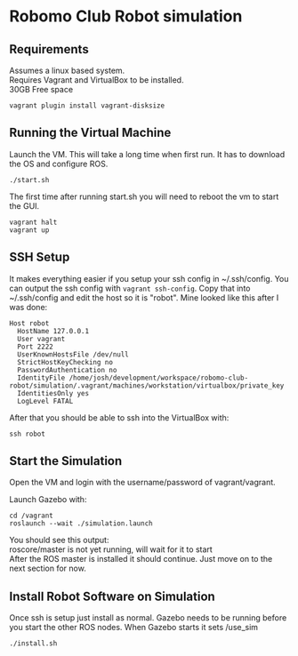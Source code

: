 # Robomo Club Robot simulation

## Requirements

Assumes a linux based system.<br>
Requires Vagrant and VirtualBox to be installed.<br>
30GB Free space<br>

```
vagrant plugin install vagrant-disksize
```

## Running the Virtual Machine

Launch the VM. This will take a long time when first run. It has to download the OS and configure ROS.

```
./start.sh
```

The first time after running start.sh you will need to reboot the vm to start the GUI.

```
vagrant halt
vagrant up
```

## SSH Setup

It makes everything easier if you setup your ssh config in ~/.ssh/config.
You can output the ssh config with `vagrant ssh-config`. Copy that into ~/.ssh/config and edit the host so it is "robot". Mine looked like this after I was done:

```
Host robot
  HostName 127.0.0.1
  User vagrant
  Port 2222
  UserKnownHostsFile /dev/null
  StrictHostKeyChecking no
  PasswordAuthentication no
  IdentityFile /home/josh/development/workspace/robomo-club-robot/simulation/.vagrant/machines/workstation/virtualbox/private_key
  IdentitiesOnly yes
  LogLevel FATAL
```

After that you should be able to ssh into the VirtualBox with:

```
ssh robot
```

## Start the Simulation

Open the VM and login with the username/password of vagrant/vagrant.<br>

Launch Gazebo with:

```
cd /vagrant
roslaunch --wait ./simulation.launch
```

You should see this output:<br>
roscore/master is not yet running, will wait for it to start
<br>
After the ROS master is installed it should continue. Just move on to the next section for now.

## Install Robot Software on Simulation

Once ssh is setup just install as normal. Gazebo needs to be running before you start the other ROS nodes. When Gazebo starts it sets /use_sim

```
./install.sh
```
